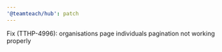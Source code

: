 ```yaml
---
'@teamteach/hub': patch
---
```


Fix (TTHP-4996): organisations page individuals pagination not working properly
